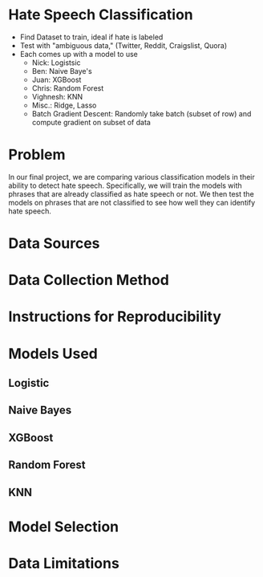# Hate Speech Classification

* Find Dataset to train, ideal if hate is labeled
* Test with "ambiguous data," (Twitter, Reddit, Craigslist, Quora)
* Each comes up with a model to use
    - Nick: Logistsic
    - Ben: Naive Baye's
    - Juan: XGBoost
    - Chris: Random Forest
    - Vighnesh: KNN
    - Misc.: Ridge, Lasso
    - Batch Gradient Descent: Randomly take batch (subset of row) and compute gradient on subset of data

# Problem
In our final project, we are comparing various classification models in their ability to detect hate speech. Specifically, we will train the models with phrases that are already classified as hate speech or not. We then test the models on phrases that are not classified to see how well they can identify hate speech.

# Data Sources 


# Data Collection Method


# Instructions for Reproducibility


# Models Used
## Logistic


## Naive Bayes


## XGBoost


## Random Forest


## KNN


# Model Selection


# Data Limitations

